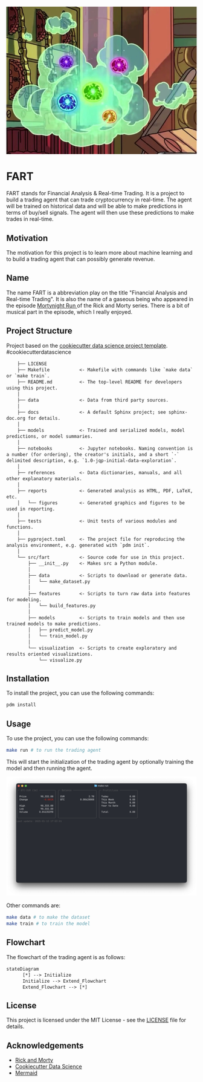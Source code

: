 ![FART](./references/fart.webp)

# FART

FART stands for Financial Analysis & Real-time Trading. It is a project to build a trading agent that can trade cryptocurrency in real-time. The agent will be trained on historical data and will be able to make predictions in terms of buy/sell signals. The agent will then use these predictions to make trades in real-time.

## Motivation

The motivation for this project is to learn more about machine learning and to build a trading agent that can possibly generate revenue.

## Name

The name FART is a abbreviation play on the title "Financial Analysis and Real-time Trading". It is also the name of a gaseous being who appeared in the episode [Mortynight Run
](https://www.imdb.com/title/tt4832254/) of the Rick and Morty series. There is a bit of musical part in the episode, which I really enjoyed. 

## Project Structure

Project based on the [cookiecutter data science project template](https://drivendata.github.io/cookiecutter-data-science/). #cookiecutterdatascience

```
    ├── LICENSE
    ├── Makefile           <- Makefile with commands like `make data` or `make train`.
    ├── README.md          <- The top-level README for developers using this project.
    │
    ├── data               <- Data from third party sources.
    │
    ├── docs               <- A default Sphinx project; see sphinx-doc.org for details.
    │
    ├── models             <- Trained and serialized models, model predictions, or model summaries.
    │
    ├── notebooks          <- Jupyter notebooks. Naming convention is a number (for ordering), the creator's initials, and a short `-` delimited description, e.g. `1.0-jqp-initial-data-exploration`.
    │
    ├── references         <- Data dictionaries, manuals, and all other explanatory materials.
    │
    ├── reports            <- Generated analysis as HTML, PDF, LaTeX, etc.
    │   └── figures        <- Generated graphics and figures to be used in reporting.
    │
    ├── tests              <- Unit tests of various modules and functions.
    │
    ├── pyproject.toml     <- The project file for reproducing the analysis environment, e.g. generated with `pdm init`.
    │                         
    └── src/fart           <- Source code for use in this project.
        ├── __init__.py    <- Makes src a Python module.
        │
        ├── data           <- Scripts to download or generate data.
        │   └── make_dataset.py
        │
        ├── features       <- Scripts to turn raw data into features for modeling.
        │   └── build_features.py
        │
        ├── models         <- Scripts to train models and then use trained models to make predictions.
        │   ├── predict_model.py
        │   └── train_model.py
        │
        └── visualization  <- Scripts to create exploratory and results oriented visualizations.
            └── visualize.py
```

## Installation

To install the project, you can use the following commands:

```bash
pdm install
```

## Usage

To use the project, you can use the following commands:

```bash
make run # to run the trading agent
```

This will start the initialization of the trading agent by optionally training the model and then running the agent.

![FART](./references/dashboard.png)

Other commands are:

```bash
make data # to make the dataset
make train # to train the model
```

## Flowchart

The flowchart of the trading agent is as follows:

```mermaid
stateDiagram
      [*] --> Initialize
      Initialize --> Extend_Flowchart
      Extend_Flowchart --> [*]
```

## License

This project is licensed under the MIT License - see the [LICENSE](LICENSE) file for details.

## Acknowledgements

- [Rick and Morty](https://www.imdb.com/title/tt2861424/)
- [Cookiecutter Data Science](https://drivendata.github.io/cookiecutter-data-science/)
- [Mermaid](https://mermaid-js.github.io/mermaid/#/)
